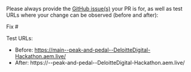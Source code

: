 Please always provide the [GitHub issue(s)](../issues) your PR is for, as well as test URLs where your change can be observed (before and after):

Fix #<gh-issue-id>

Test URLs:
- Before: https://main--peak-and-pedal--DeloitteDigital-Hackathon.aem.live/
- After: https://<branch>--peak-and-pedal--DeloitteDigital-Hackathon.aem.live/
